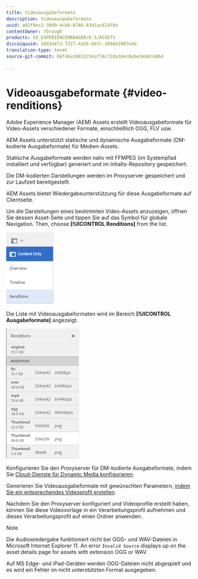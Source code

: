 ```yaml
---
title: Videoausgabeformate
description: Videoausgabeformate
uuid: a02f9ec1-30d9-4cbb-8746-8391ac614f0a
contentOwner: rbrough
products: SG_EXPERIENCEMANAGER/6.5/ASSETS
discoiquuid: 1601b473-7227-4a56-bb7c-289de2987e4b
translation-type: tm+mt
source-git-commit: 66f46a34832254af74c72da16ec8ebe3eb8cd46d

---
```



# Videoausgabeformate {#video-renditions}

Adobe Experience Manager (AEM) Assets erstellt Videoausgabeformate für Video-Assets verschiedener Formate, einschließlich OGG, FLV usw.

AEM Assets unterstützt statische und dynamische Ausgabeformate (DM-kodierte Ausgabeformate) für Medien-Assets.

Statische Ausgabeformate werden nativ mit FFMPEG (im Systempfad installiert und verfügbar) generiert und im Inhalts-Repository gespeichert.

Die DM-kodierten Darstellungen werden im Proxyserver gespeichert und zur Laufzeit bereitgestellt.

AEM Assets bietet Wiedergabeunterstützung für diese Ausgabeformate auf Clientseite.

Um die Darstellungen eines bestimmten Video-Assets anzuzeigen, öffnen Sie dessen Asset-Seite und tippen Sie auf das Symbol für globale Navigation. Then, choose **[!UICONTROL Renditions]** from the list.

![chlimage_1-478](assets/chlimage_1-478.png)

Die Liste mit Videoausgabeformaten wird im Bereich **[!UICONTROL Ausgabeformate]** angezeigt.

![chlimage_1-479](assets/chlimage_1-479.png)

Konfigurieren Sie den Proxyserver für DM-kodierte Ausgabeformate, indem Sie [Cloud-Dienste für Dynamic Media konfigurieren](config-dynamic.md).

Generieren Sie Videoausgabeformate mit gewünschten Parametern, [indem Sie ein entsprechendes Videoprofil erstellen](video-profiles.md).

Nachdem Sie den Proxyserver konfiguriert und Videoprofile erstellt haben, können Sie diese Videovorlage in ein Verarbeitungsprofil aufnehmen und dieses Verarbeitungsprofil auf einen Ordner anwenden.

>[!NOTE]
>
>Die Audiowiedergabe funktioniert nicht bei OGG- und WAV-Dateien in Microsoft Internet Explorer 11. An error `Invalid Source` displays up on the asset details page for assets with extension OGG or WAV.
>
>Auf MS Edge- und iPad-Geräten werden OGG-Dateien nicht abgespielt und es wird ein Fehler im nicht unterstützten Format ausgegeben.
